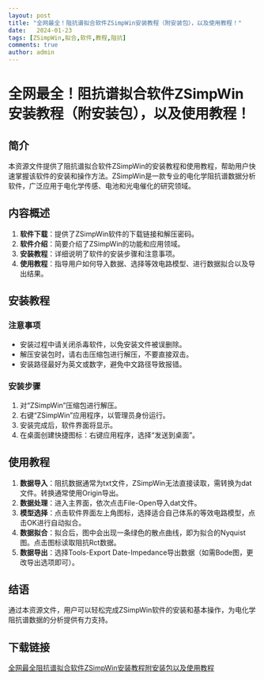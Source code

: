 ```yaml
---
layout: post
title: "全网最全！阻抗谱拟合软件ZSimpWin安装教程（附安装包），以及使用教程！"
date:   2024-01-23
tags: [ZSimpWin,拟合,软件,教程,阻抗]
comments: true
author: admin
---
```

# 全网最全！阻抗谱拟合软件ZSimpWin安装教程（附安装包），以及使用教程！

## 简介
本资源文件提供了阻抗谱拟合软件ZSimpWin的安装教程和使用教程，帮助用户快速掌握该软件的安装和操作方法。ZSimpWin是一款专业的电化学阻抗谱数据分析软件，广泛应用于电化学传感、电池和光电催化的研究领域。

## 内容概述
1. **软件下载**：提供了ZSimpWin软件的下载链接和解压密码。
2. **软件介绍**：简要介绍了ZSimpWin的功能和应用领域。
3. **安装教程**：详细说明了软件的安装步骤和注意事项。
4. **使用教程**：指导用户如何导入数据、选择等效电路模型、进行数据拟合以及导出结果。

## 安装教程
### 注意事项
- 安装过程中请关闭杀毒软件，以免安装文件被误删除。
- 解压安装包时，请右击压缩包进行解压，不要直接双击。
- 安装路径最好为英文或数字，避免中文路径导致报错。

### 安装步骤
1. 对“ZSimpWin”压缩包进行解压。
2. 右键“ZSimpWin”应用程序，以管理员身份运行。
3. 安装完成后，软件界面将显示。
4. 在桌面创建快捷图标：右键应用程序，选择“发送到桌面”。

## 使用教程
1. **数据导入**：阻抗数据通常为txt文件，ZSimpWin无法直接读取，需转换为dat文件。转换通常使用Origin导出。
2. **数据处理**：进入主界面，依次点击File-Open导入dat文件。
3. **模型选择**：点击软件界面左上角图标，选择适合自己体系的等效电路模型，点击OK进行自动拟合。
4. **数据拟合**：拟合后，图中会出现一条绿色的散点曲线，即为拟合的Nyquist图。点击图标读取阻抗Rct数据。
5. **数据导出**：选择Tools-Export Date-Impedance导出数据（如需Bode图，更改导出选项即可）。

## 结语
通过本资源文件，用户可以轻松完成ZSimpWin软件的安装和基本操作，为电化学阻抗谱数据的分析提供有力支持。

## 下载链接

[全网最全阻抗谱拟合软件ZSimpWin安装教程附安装包以及使用教程](https://pan.quark.cn/s/979fc29921e4)